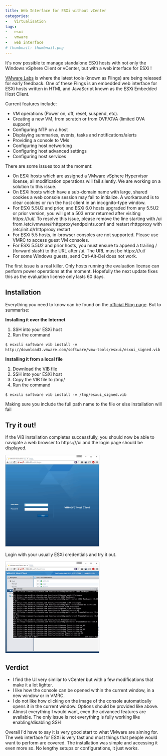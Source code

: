 ```yaml
---
title: Web Interface for ESXi without vCenter
categories:
-   Virtualisation
tags:
-   esxi
-   vmware
-   web interface
# thumbnail: thumbnail.png
---
```


It's now possible to manage standalone ESXi hosts with not only the Windows vSphere Client or vCenter, but with a web interface for ESXi !

<!-- more -->

[VMware Labs](https://labs.vmware.com/) is where the latest tools (known as Flings) are being released for early feedback. One of these Flings is an embedded web interface for ESXi hosts written in HTML and JavaScript known as the ESXi Embedded Host Client.

Current features include:

*   VM operations (Power on, off, reset, suspend, etc).
*   Creating a new VM, from scratch or from OVF/OVA (limited OVA support)
*   Configuring NTP on a host
*   Displaying summaries, events, tasks and notifications/alerts
*   Providing a console to VMs
*   Configuring host networking
*   Configuring host advanced settings
*   Configuring host services

There are some issues too at the moment:

*   On ESXi hosts which are assigned a VMware vSphere Hypervisor license, all modification operations will fail silently. We are working on a solution to this issue.
*   On ESXi hosts which have a sub-domain name with large, shared cookies a web console session may fail to initialize. A workaround is to clear cookies or run the host client in an incognito-type window.
*   For ESXi 5.5U2 and prior, and ESXi 6.0 hosts upgraded from any 5.5U2 or prior version, you will get a 503 error returned after visiting https://<esxhost>/ui/. To resolve this issue, please remove the line starting with /ui from /etc/vmware/rhttpproxy/endpoints.conf and restart rhttpproxy with /etc/init.d/rhttpproxy restart
*   For ESXi 5.5 hosts, in-browser consoles are not supported. Please use VMRC to access guest VM consoles.
*   For ESXi 5.5U2 and prior hosts, you must ensure to append a trailing / (forward slash) to the URL after /ui. The URL must be https://<esxhost>/ui/
*   For some Windows guests, send Ctrl-Alt-Del does not work.

The first issue is a real killer. Only hosts running the evaluation license can perform power operations at the moment. Hopefully the next update fixes this as the evaluation license only lasts 60 days.

## Installation

Everything you need to know can be found on the [official Fling page](https://labs.vmware.com/flings/esxi-embedded-host-client). But to summarise:

**Installing it over the Internet**

1.  SSH into your ESXi host
2.  Run the command

```shell-session    
$ esxcli software vib install -v http://download3.vmware.com/software/vmw-tools/esxui/esxui_signed.vib
```

**Installing it from a local file**

1.  Download the [VIB file](http://download3.vmware.com/software/vmw-tools/esxui/esxui_signed.vib)
2.  SSH into your ESXi host
3.  Copy the VIB file to /tmp/
4.  Run the command

```shell-session
$ esxcli software vib install -v /tmp/esxui_signed.vib
```

Making sure you include the full path name to the file or else installation will fail

## Try it out!

If the VIB installation completes successfully, you should now be able to navigate a web browser to https://<esxip>/ui and the login page should be displayed.

[![Capture2](Capture2-300x291.png)](Capture2.png)[
](Capture2.png)

Login with your usually ESXi credentials and try it out.

[![running](running-300x291.png)](running.png)

## Verdict

*   I find the UI very similar to vCenter but with a few modifications that make it a lot lighter.
*   I like how the console can be opened within the current window, in a new window or in VMRC.
*   I do not like how clicking on the image of the console automatically opens it in the current window. Options should be provided like above.
*   Almost everything I would want, even the advanced features are available. The only issue is not everything is fully working like enabling/disabling SSH

Overall I'd have to say it is very good start to what VMware are aiming for. The web interface for ESXi is very fast and most things that people would want to perform are covered. The installation was simple and accessing it even more so. No lengthy setups or configurations, it just works.
